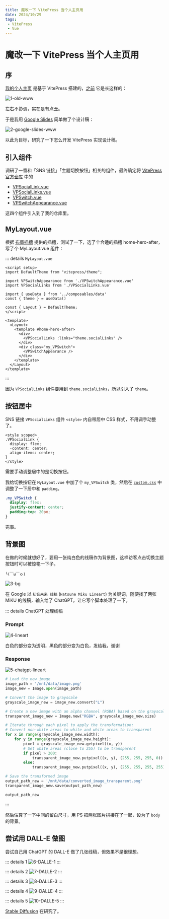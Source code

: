 ```yaml
---
title: 魔改一下 VitePress 当个人主页用
date: 2024/10/29
tags: 
 - VitePress
 - Vue
---
```


# 魔改一下 VitePress 当个人主页用

## 序

[我的个人主页](https://tangjiayan.com/) 是基于 VitePress 搭建的，[之前](https://github.com/tangjan/www/tree/0bec649e3d2a45303a4f95026b8511ebf19114aa) 它是长这样的：

![1-old-www](https://cdn.jsdelivr.net/gh/tangjan/imgBed/notes/2024/10/29/vitepress-www-adaptation/1-old-www.png)

左右不协调，实在是有点丑。

于是我用 [Google Slides](https://workspace.google.com/products/slides/) 简单做了个设计稿：

![2-google-slides-www](https://cdn.jsdelivr.net/gh/tangjan/imgBed/notes/2024/10/29/vitepress-www-adaptation/2-google-slides-www.png)

以此为目标，研究了一下怎么开发 VitePress 实现设计稿。

## 引入组件

调研了一番和「SNS 链接」「主题切换按钮」相关的组件，最终确定将 [VitePress 官方仓库](https://github.com/vuejs/vitepress/tree/main/src/client/theme-default/components) 中的

- [VPSocialLink.vue](https://github.com/vuejs/vitepress/blob/main/src/client/theme-default/components/VPSocialLink.vue)
- [VPSocialLinks.vue](https://github.com/vuejs/vitepress/blob/main/src/client/theme-default/components/VPSocialLinks.vue)
- [VPSwitch.vue](https://github.com/vuejs/vitepress/blob/main/src/client/theme-default/components/VPSwitch.vue)
- [VPSwitchAppearance.vue](https://github.com/vuejs/vitepress/blob/main/src/client/theme-default/components/VPSwitchAppearance.vue)

这四个组件引入到了我的仓库里。

## MyLayout.vue

根据 [布局插槽](https://vitepress.dev/zh/guide/extending-default-theme#layout-slots) 提供的插槽，测试了一下，选了个合适的插槽 home-hero-after，写了个 MyLayout.vue 组件：

::: details `MyLayout.vue`

```vue
<script setup>
import DefaultTheme from "vitepress/theme";

import VPSwitchAppearance from './VPSwitchAppearance.vue'
import VPSocialLinks from './VPSocialLinks.vue'

import { useData } from '../composables/data'
const { theme } = useData()

const { Layout } = DefaultTheme;
</script>

<template>
  <Layout>
    <template #home-hero-after>
      <div>
        <VPSocialLinks :links="theme.socialLinks" />
      </div>
      <div class="my_VPSwitch">
        <VPSwitchAppearance />
      </div>
    </template>
  </Layout>
</template>
```

:::

因为 `VPSocialLinks` 组件要用到 `theme.socialLinks`，所以引入了 `theme`。

## 按钮居中

SNS 链接 `VPSocialLinks` 组件 `<style>` 内自带居中 CSS 样式，不用调手动整了。

```vue
<style scoped>
.VPSocialLink {
  display: flex;
  -content: center;
  align-items: center;
}
</style>
```

需要手动调整居中的是切换按钮。

我给切换按钮在 `MyLayout.vue` 中加了个 `my_VPSwitch` 类，然后在 [`custom.css`](https://vitepress.dev/zh/guide/extending-default-theme#customizing-css) 中调整了一下居中和 `padding`。

```css
.my_VPSwitch {
  display: flex;
  justify-content: center;
  padding-top: 20px;
}
```

完事。

## 背景图

在做的时候就想好了，要用一张纯白色的线稿作为背景图，这样访客点击切换主题按钮时可以被惊艳一下子。

`╰(￣ω￣ｏ)`

![3-bg](https://cdn.jsdelivr.net/gh/tangjan/imgBed/notes/2024/10/29/vitepress-www-adaptation/3-bg.png)

在 Google 以 `初音未来 线稿` (`Hatsune Miku Lineart`) 为关键词，随便找了两张 MiKU 的线稿，输入给了 ChatGPT，让它写个脚本处理了一下。

::: details ChatGPT 处理线稿

### Prompt

![4-lineart](https://cdn.jsdelivr.net/gh/tangjan/imgBed/notes/2024/10/29/vitepress-www-adaptation/4-lineart.png)

白色的部分变为透明，黑色的部分变为白色，发给我，谢谢

### Response

![5-chatgpt-lineart](https://cdn.jsdelivr.net/gh/tangjan/imgBed/notes/2024/10/29/vitepress-www-adaptation/5-chatgpt-lineart.png)

```py
# Load the new image
image_path = '/mnt/data/image.png'
image_new = Image.open(image_path)

# Convert the image to grayscale
grayscale_image_new = image_new.convert("L")

# Create a new image with an alpha channel (RGBA) based on the grayscale values
transparent_image_new = Image.new("RGBA", grayscale_image_new.size)

# Iterate through each pixel to apply the transformation:
# Convert non-white areas to white and white areas to transparent
for x in range(grayscale_image_new.width):
    for y in range(grayscale_image_new.height):
        pixel = grayscale_image_new.getpixel((x, y))
        # Set white areas (close to 255) to be transparent
        if pixel > 200:
            transparent_image_new.putpixel((x, y), (255, 255, 255, 0))  # Transparent
        else:
            transparent_image_new.putpixel((x, y), (255, 255, 255, 255))  # Solid white

# Save the transformed image
output_path_new = '/mnt/data/converted_image_transparent.png'
transparent_image_new.save(output_path_new)

output_path_new
```

:::

然后估算了一下中间的留白尺寸，用 PS 把两张图片拼接在了一起，设为了 `body` 的背景。

## 尝试用 DALL-E 做图

尝试自己用 ChatGPT 的 DALL-E 做了几张线稿，但效果不是很理想。

::: details 1
![6-DALLE-1](https://cdn.jsdelivr.net/gh/tangjan/imgBed/notes/2024/10/29/vitepress-www-adaptation/6-DALLE-1.webp)
:::

::: details 2
![7-DALLE-2](https://cdn.jsdelivr.net/gh/tangjan/imgBed/notes/2024/10/29/vitepress-www-adaptation/7-DALLE-2.webp)
:::

::: details 3
![8-DALLE-3](https://cdn.jsdelivr.net/gh/tangjan/imgBed/notes/2024/10/29/vitepress-www-adaptation/8-DALLE-3.webp)
:::

::: details 4
![9-DALLE-4](https://cdn.jsdelivr.net/gh/tangjan/imgBed/notes/2024/10/29/vitepress-www-adaptation/9-DALLE-4.webp)
:::

::: details 5
![10-DALLE-5](https://cdn.jsdelivr.net/gh/tangjan/imgBed/notes/2024/10/29/vitepress-www-adaptation/10-DALLE-5.png)
:::

[Stable Diffusion](https://zh.wikipedia.org/zh-cn/Stable_Diffusion) 在研究了。
